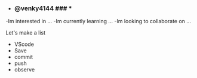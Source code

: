 * ### @venky4144 ### *
-Im interested in ...
-Im currently learning ...
-Im looking to collaborate on ...


Let's make a list
* VScode
* Save
* commit
* push
* observe
